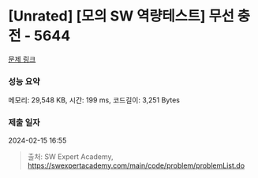 # [Unrated] [모의 SW 역량테스트] 무선 충전 - 5644 

[문제 링크](https://swexpertacademy.com/main/code/problem/problemDetail.do?contestProbId=AWXRDL1aeugDFAUo) 

### 성능 요약

메모리: 29,548 KB, 시간: 199 ms, 코드길이: 3,251 Bytes

### 제출 일자

2024-02-15 16:55



> 출처: SW Expert Academy, https://swexpertacademy.com/main/code/problem/problemList.do
